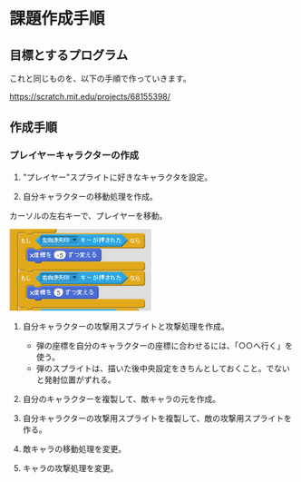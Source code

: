 # 課題作成手順

## 目標とするプログラム
これと同じものを、以下の手順で作っていきます。

https://scratch.mit.edu/projects/68155398/

## 作成手順

### プレイヤーキャラクターの作成

1. "プレイヤー"スプライトに好きなキャラクタを設定。

1. 自分キャラクターの移動処理を作成。

カーソルの左右キーで、プレイヤーを移動。

![自分キャラの移動](images/move01.png)

1. 自分キャラクターの攻撃用スプライトと攻撃処理を作成。
	* 弾の座標を自分のキャラクターの座標に合わせるには、「○○へ行く」を使う。
	* 弾のスプライトは、描いた後中央設定をきちんとしておくこと。でないと発射位置がずれる。

1. 自分のキャラクターを複製して、敵キャラの元を作成。
1. 自分キャラクターの攻撃用スプライトを複製して、敵の攻撃用スプライトを作る。
1. 敵キャラの移動処理を変更。
1. キャラの攻撃処理を変更。
